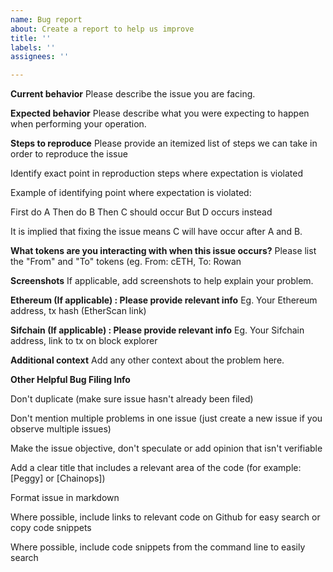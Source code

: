 ```yaml
---
name: Bug report
about: Create a report to help us improve
title: ''
labels: ''
assignees: ''

---
```


**Current behavior**
Please describe the issue you are facing.

**Expected behavior**
Please describe what you were expecting to happen when performing your operation.

**Steps to reproduce**
Please provide an itemized list of steps we can take in order to reproduce the issue

Identify exact point in reproduction steps where expectation is violated

Example of identifying point where expectation is violated:

First do A
Then do B
Then C should occur
But D occurs instead

It is implied that fixing the issue means C will have occur after A and B.  

**What tokens are you interacting with when this issue occurs?**
Please list the "From" and "To" tokens (eg. From: cETH, To: Rowan

**Screenshots**
If applicable, add screenshots to help explain your problem.

**Ethereum (If applicable) : Please provide relevant info**
Eg. Your Ethereum address, tx hash (EtherScan link)

**Sifchain (If applicable) : Please provide relevant info**
Eg. Your Sifchain address, link to tx on block explorer

**Additional context**
Add any other context about the problem here.

**Other Helpful Bug Filing Info**

Don't duplicate (make sure issue hasn't already been filed)

Don't mention multiple problems in one issue (just create a new issue if you observe multiple issues)

Make the issue objective, don't speculate or add opinion that isn't verifiable

Add a clear title that includes a relevant area of the code (for example: [Peggy] or [Chainops])

Format issue in markdown

Where possible, include links to relevant code on Github for easy search or copy code snippets

Where possible, include code snippets from the command line to easily search

